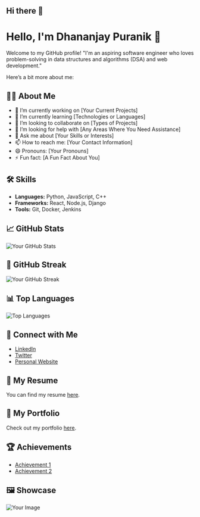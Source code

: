 ## Hi there 👋

# Hello, I'm Dhananjay Puranik 👋

Welcome to my GitHub profile! "I'm an aspiring software engineer who loves problem-solving in data structures and algorithms (DSA) and web development."

 Here’s a bit more about me:

## 👨‍💻 About Me

- 🔭 I’m currently working on [Your Current Projects]
- 🌱 I’m currently learning [Technologies or Languages]
- 👯 I’m looking to collaborate on [Types of Projects]
- 🤔 I’m looking for help with [Any Areas Where You Need Assistance]
- 💬 Ask me about [Your Skills or Interests]
- 📫 How to reach me: [Your Contact Information]
- 😄 Pronouns: [Your Pronouns]
- ⚡ Fun fact: [A Fun Fact About You]

## 🛠️ Skills

- **Languages:** Python, JavaScript, C++
- **Frameworks:** React, Node.js, Django
- **Tools:** Git, Docker, Jenkins

## 📈 GitHub Stats

![Your GitHub Stats](https://github-readme-stats.vercel.app/api?username=your-username&show_icons=true&count_private=true&hide_title=true&hide=prs&theme=radical)

## 🌟 GitHub Streak

![Your GitHub Streak](https://github-readme-streak-stats.herokuapp.com/?user=your-username&theme=radical)

## 📊 Top Languages

![Top Languages](https://github-readme-stats.vercel.app/api/top-langs/?username=your-username&theme=radical)

## 🔗 Connect with Me

- [LinkedIn](https://www.linkedin.com/in/your-profile/)
- [Twitter](https://twitter.com/your-username)
- [Personal Website](https://yourwebsite.com)

## 📄 My Resume

You can find my resume [here](https://yourwebsite.com/resume.pdf).

## 🎨 My Portfolio

Check out my portfolio [here](https://yourwebsite.com/portfolio).

## 🏆 Achievements

- [Achievement 1](https://link-to-achievement)
- [Achievement 2](https://link-to-achievement)

## 🖼️ Showcase

![Your Image](https://via.placeholder.com/300x200.png?text=Your+Showcase+Image)

<!-- If you have more sections or want to add more images, links, or any other content, feel free to modify this template. -->


